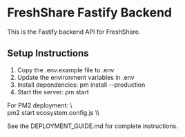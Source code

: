 # FreshShare Fastify Backend

This is the Fastify backend API for FreshShare.

## Setup Instructions

1. Copy the .env.example file to .env
2. Update the environment variables in .env
3. Install dependencies: 
pm install --production
4. Start the server: 
pm start

For PM2 deployment:
\\\
pm2 start ecosystem.config.js
\\\

See the DEPLOYMENT_GUIDE.md for complete instructions.
